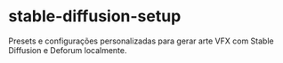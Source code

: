 # stable-diffusion-setup
Presets e configurações personalizadas para gerar arte VFX com Stable Diffusion e Deforum localmente.
